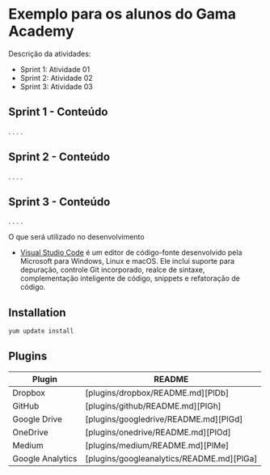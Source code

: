 # Exemplo para os alunos do Gama Academy

Descrição da atividades:

- Sprint 1: Atividade 01
- Sprint 2: Atividade 02
- Sprint 3: Atividade 03

## Sprint 1 - Conteúdo
.
.
.
.
## Sprint 2 - Conteúdo
.
.
.
.
## Sprint 3 - Conteúdo
.
.
.
.


O que será utilizado no desenvolvimento

- [Visual Studio Code](https://code.visualstudio.com/)  é um editor de código-fonte desenvolvido pela Microsoft para Windows, Linux e macOS. Ele inclui suporte para depuração, controle Git incorporado, realce de sintaxe, complementação inteligente de código, snippets e refatoração de código.

## Installation

```sh
yum update install

```

## Plugins


| Plugin | README |
| ------ | ------ |
| Dropbox | [plugins/dropbox/README.md][PlDb] |
| GitHub | [plugins/github/README.md][PlGh] |
| Google Drive | [plugins/googledrive/README.md][PlGd] |
| OneDrive | [plugins/onedrive/README.md][PlOd] |
| Medium | [plugins/medium/README.md][PlMe] |
| Google Analytics | [plugins/googleanalytics/README.md][PlGa] |

